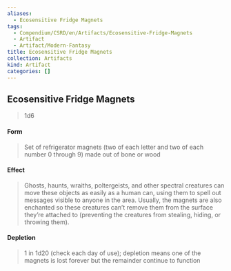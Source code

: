 ```yaml
---
aliases:
  - Ecosensitive Fridge Magnets
tags:
  - Compendium/CSRD/en/Artifacts/Ecosensitive-Fridge-Magnets
  - Artifact
  - Artifact/Modern-Fantasy
title: Ecosensitive Fridge Magnets
collection: Artifacts
kind: Artifact
categories: []
---
```

## Ecosensitive Fridge Magnets
>1d6 
#### Form
> Set of refrigerator magnets (two of each letter and two of each number 0 through 9) made out of bone or wood 

#### Effect
> Ghosts, haunts, wraiths, poltergeists, and other spectral creatures can move these objects as easily as a human can, using them to spell out messages visible to anyone in the area. Usually, the magnets are also enchanted so these creatures can’t remove them from the surface they’re attached to (preventing the creatures from stealing, hiding, or throwing them). 


#### Depletion 
>1 in 1d20 (check each day of use); depletion means one of the magnets is lost forever but the remainder continue to function

